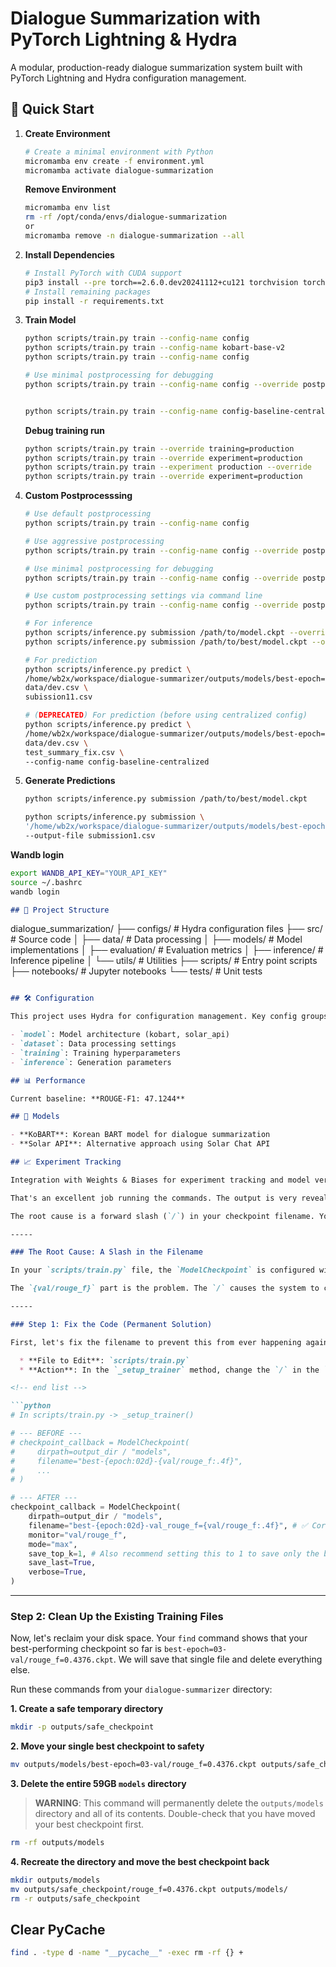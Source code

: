 # Dialogue Summarization with PyTorch Lightning & Hydra

A modular, production-ready dialogue summarization system built with PyTorch Lightning and Hydra configuration management.

## 🚀 Quick Start

1.  **Create Environment**
    ```bash
    # Create a minimal environment with Python
    micromamba env create -f environment.yml
    micromamba activate dialogue-summarization
    ```
    **Remove Environment**
    ```bash
    micromamba env list
    rm -rf /opt/conda/envs/dialogue-summarization
    or
    micromamba remove -n dialogue-summarization --all
    ```
2.  **Install Dependencies**
    ```bash
    # Install PyTorch with CUDA support
    pip3 install --pre torch==2.6.0.dev20241112+cu121 torchvision torchaudio --index-url https://download.pytorch.org/whl/nightly/cu121 --no-cache-dir
    # Install remaining packages
    pip install -r requirements.txt
    ```

3.  **Train Model**
    ```bash
    python scripts/train.py train --config-name config
    python scripts/train.py train --config-name kobart-base-v2
    python scripts/train.py train --config-name config

    # Use minimal postprocessing for debugging
    python scripts/train.py train --config-name config --override postprocessing=minimal


    python scripts/train.py train --config-name config-baseline-centralized --override experiment swap_regular_names --max-epochs 1


    ```

    **Debug training run**
    ```bash
    python scripts/train.py train --override training=production
    python scripts/train.py train --override experiment=production
    python scripts/train.py train --experiment production --override
    python scripts/train.py train --override experiment=production
    ```
3.  **Custom Postprocesssing**
    ```bash
    # Use default postprocessing
    python scripts/train.py train --config-name config 

    # Use aggressive postprocessing
    python scripts/train.py train --config-name config --override postprocessing=aggressive
    
    # Use minimal postprocessing for debugging
    python scripts/train.py train --config-name config --override postprocessing=minimal

    # Use custom postprocessing settings via command line
    python scripts/train.py train --config-name config --override postprocessing.remove_tokens=["<usr>","<pad>"] postprocessing.text_cleaning.strip_whitespace=true

    # For inference
    python scripts/inference.py submission /path/to/model.ckpt --override postprocessing=aggressive
    python scripts/inference.py submission /path/to/best/model.ckpt --override postprocessing=aggressive
    
    # For prediction
    python scripts/inference.py predict \
    /home/wb2x/workspace/dialogue-summarizer/outputs/models/best-epoch=03-val_rouge_f=val/rouge_f=0.4896.ckpt \
    data/dev.csv \
    subission11.csv

    # (DEPRECATED) For prediction (before using centralized config)
    python scripts/inference.py predict \
    /home/wb2x/workspace/dialogue-summarizer/outputs/models/best-epoch=01-val_rouge_f=val/rouge_f=0.1384.ckpt \
    data/dev.csv \
    test_summary_fix.csv \
    --config-name config-baseline-centralized
    ```

4.  **Generate Predictions**
    ```bash
    python scripts/inference.py submission /path/to/best/model.ckpt

    python scripts/inference.py submission \
    '/home/wb2x/workspace/dialogue-summarizer/outputs/models/best-epoch=06-val/rouge_f=0.4226.ckpt' \
    --output-file submission1.csv
    ```
**Wandb login**
```bash
export WANDB_API_KEY="YOUR_API_KEY"
source ~/.bashrc
wandb login
```

```markdown
## 📁 Project Structure

```

dialogue\_summarization/
├── configs/          \# Hydra configuration files
├── src/              \# Source code
│   ├── data/         \# Data processing
│   ├── models/       \# Model implementations
│   ├── evaluation/   \# Evaluation metrics
│   ├── inference/    \# Inference pipeline
│   └── utils/        \# Utilities
├── scripts/          \# Entry point scripts
├── notebooks/        \# Jupyter notebooks
└── tests/            \# Unit tests

```markdown

## 🛠️ Configuration

This project uses Hydra for configuration management. Key config groups:

- `model`: Model architecture (kobart, solar_api)
- `dataset`: Data processing settings
- `training`: Training hyperparameters
- `inference`: Generation parameters

## 📊 Performance

Current baseline: **ROUGE-F1: 47.1244**

## 🔬 Models

- **KoBART**: Korean BART model for dialogue summarization
- **Solar API**: Alternative approach using Solar Chat API

## 📈 Experiment Tracking

Integration with Weights & Biases for experiment tracking and model versioning.
```

```markdown
That's an excellent job running the commands. The output is very revealing and points to a single, critical error in your configuration that has caused the massive 59GB of storage usage.

The root cause is a forward slash (`/`) in your checkpoint filename. Your system is interpreting it as a directory separator, creating a new 9.7GB directory for almost every checkpoint instead of a single 1.4GB file.

-----

### The Root Cause: A Slash in the Filename

In your `scripts/train.py` file, the `ModelCheckpoint` is configured with this filename: `"best-{epoch:02d}-{val/rouge_f:.4f}"`.

The `{val/rouge_f}` part is the problem. The `/` causes the system to create a directory named `best-epoch=02-val` and then save the checkpoint inside it. This has been happening repeatedly, filling up your disk.

-----

### Step 1: Fix the Code (Permanent Solution)

First, let's fix the filename to prevent this from ever happening again.

  * **File to Edit**: `scripts/train.py`
  * **Action**: In the `_setup_trainer` method, change the `/` in the `ModelCheckpoint` filename to a more filename-friendly character like `=` or `_`.

<!-- end list -->

```python
# In scripts/train.py -> _setup_trainer()

# --- BEFORE ---
# checkpoint_callback = ModelCheckpoint(
#     dirpath=output_dir / "models",
#     filename="best-{epoch:02d}-{val/rouge_f:.4f}",
#     ...
# )

# --- AFTER ---
checkpoint_callback = ModelCheckpoint(
    dirpath=output_dir / "models",
    filename="best-{epoch:02d}-val_rouge_f={val/rouge_f:.4f}", # ✅ Corrected filename
    monitor="val/rouge_f",
    mode="max",
    save_top_k=1, # Also recommend setting this to 1 to save only the best
    save_last=True,
    verbose=True,
)
```

-----

### Step 2: Clean Up the Existing Training Files

Now, let's reclaim your disk space. Your `find` command shows that your best-performing checkpoint so far is `best-epoch=03-val/rouge_f=0.4376.ckpt`. We will save that single file and delete everything else.

Run these commands from your `dialogue-summarizer` directory:

**1. Create a safe temporary directory**

```bash
mkdir -p outputs/safe_checkpoint
```

**2. Move your single best checkpoint to safety**

```bash
mv outputs/models/best-epoch=03-val/rouge_f=0.4376.ckpt outputs/safe_checkpoint/
```

**3. Delete the entire 59GB `models` directory**

> **WARNING**: This command will permanently delete the `outputs/models` directory and all of its contents. Double-check that you have moved your best checkpoint first.

```bash
rm -rf outputs/models
```

**4. Recreate the directory and move the best checkpoint back**

```bash
mkdir outputs/models
mv outputs/safe_checkpoint/rouge_f=0.4376.ckpt outputs/models/
rm -r outputs/safe_checkpoint
```
## Clear PyCache
```bash
find . -type d -name "__pycache__" -exec rm -rf {} +
```

```